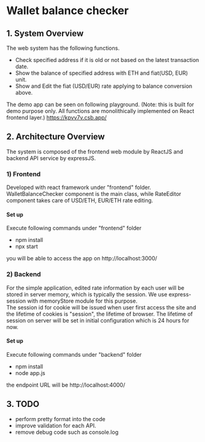 # Wallet balance checker

## 1. System Overview
The web system has the following functions.
- Check specified address if it is old or not based on the latest transaction date.
- Show the balance of specified address with ETH and fiat(USD, EUR) unit. 
- Show and Edit the fiat (USD/EUR) rate applying to balance conversion above.

The demo app can be seen on following playground.
(Note: this is built for demo purpose only. All functions are monolithically implemented on React frontend layer.)
https://kpvv7v.csb.app/

## 2. Architecture Overview
The system is composed of the frontend web module by ReactJS and backend API service by expressJS. 
### 1) Frontend
Developed with react framework under "frontend" folder.  
WalletBalanceChecker component is the main class, while RateEditor component takes care of USD/ETH, EUR/ETH rate editing.
#### Set up
Execute following commands under "frontend" folder
- npm install
- npx start

you will be able to access the app on http://localhost:3000/ 

### 2) Backend
For the simple application, edited rate information by each user will be stored in server memory, which is typically the session.
We use express-session with memoryStore module for this purpose.   
The session id for cookie will be issued when user first access the site and the lifetime of cookies is "session", the lifetime of browser. 
The lifetime of session on server will be set in initial configuration which is 24 hours for now. 

#### Set up
Execute following commands under "backend" folder
- npm install
- node app.js

the endpoint URL will be http://localhost:4000/

## 3. TODO
- perform pretty format into the code 
- improve validation for each API.
- remove debug code such as console.log
